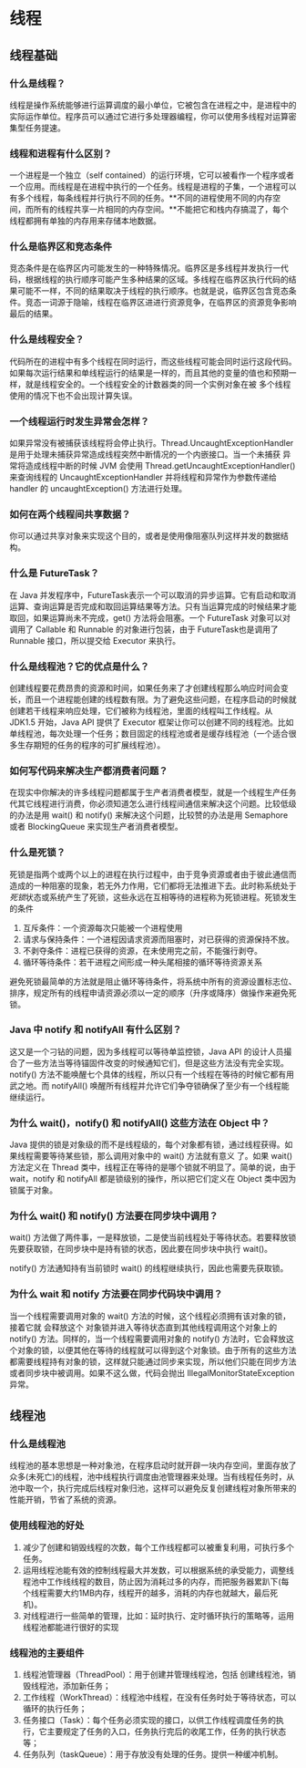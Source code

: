 # 线程

## 线程基础

### 什么是线程？

线程是操作系统能够进行运算调度的最小单位，它被包含在进程之中，是进程中的实际运作单位。程序员可以通过它进行多处理器编程，你可以使用多线程对运算密集型任务提速。

### 线程和进程有什么区别？

一个进程是一个独立（self contained）的运行环境，它可以被看作一个程序或者一个应用。而线程是在进程中执行的一个任务。线程是进程的子集，一个进程可以有多个线程，每条线程并行执行不同的任务。**不同的进程使用不同的内存空间，而所有的线程共享一片相同的内存空间。**不能把它和栈内存搞混了，每个线程都拥有单独的内存用来存储本地数据。

### 什么是临界区和竞态条件

竞态条件是在临界区内可能发生的一种特殊情况。临界区是多线程并发执行一代码，根据线程的执行顺序可能产生多种结果的区域。多线程在临界区执行代码的结果可能不一样，不同的结果取决于线程的执行顺序。也就是说，临界区包含竞态条件。竞态一词源于隐喻，线程在临界区进进行资源竞争，在临界区的资源竞争影响最后的结果。

### 什么是线程安全？

代码所在的进程中有多个线程在同时运行，而这些线程可能会同时运行这段代码。如果每次运行结果和单线程运行的结果是一样的，而且其他的变量的值也和预期一样，就是线程安全的。一个线程安全的计数器类的同一个实例对象在被 多个线程使用的情况下也不会出现计算失误。

### 一个线程运行时发生异常会怎样？

如果异常没有被捕获该线程将会停止执行。Thread.UncaughtExceptionHandler 是用于处理未捕获异常造成线程突然中断情况的一个内嵌接口。当一个未捕获 异常将造成线程中断的时候 JVM 会使用 Thread.getUncaughtExceptionHandler() 来查询线程的 UncaughtExceptionHandler 并将线程和异常作为参数传递给 handler 的 uncaughtException() 方法进行处理。

### 如何在两个线程间共享数据？

你可以通过共享对象来实现这个目的，或者是使用像阻塞队列这样并发的数据结构。

### 什么是 FutureTask？

在 Java 并发程序中，FutureTask表示一个可以取消的异步运算。它有启动和取消运算、查询运算是否完成和取回运算结果等方法。只有当运算完成的时候结果才能取回，如果运算尚未不完成，get() 方法将会阻塞。一个 FutureTask 对象可以对调用了 Callable 和 Runnable 的对象进行包装，由于 FutureTask也是调用了 Runnable 接口，所以提交给 Executor 来执行。

### 什么是线程池？它的优点是什么？

创建线程要花费昂贵的资源和时间，如果任务来了才创建线程那么响应时间会变长，而且一个进程能创建的线程数有限。为了避免这些问题，在程序启动的时候就创建若干线程来响应处理，它们被称为线程池，里面的线程叫工作线程。从 JDK1.5 开始，Java API 提供了 Executor 框架让你可以创建不同的线程池。比如单线程池，每次处理一个任务；数目固定的线程池或者是缓存线程池（一个适合很多生存期短的任务的程序的可扩展线程池）。

### 如何写代码来解决生产都消费者问题？

在现实中你解决的许多线程问题都属于生产者消费者模型，就是一个线程生产任务代其它线程进行消费，你必须知道怎么进行线程间通信来解决这个问题。比较低级的办法是用 wait() 和 notify() 来解决这个问题，比较赞的办法是用 Semaphore 或者 BlockingQueue 来实现生产者消费者模型。

### 什么是死锁？

死锁是指两个或两个以上的进程在执行过程中，由于竞争资源或者由于彼此通信而造成的一种阻塞的现象，若无外力作用，它们都将无法推进下去。此时称系统处于*死锁*状态或系统产生了死锁，这些永远在互相等待的进程称为死锁进程。死锁发生的条件

1. 互斥条件：一个资源每次只能被一个进程使用
2. 请求与保持条件：一个进程因请求资源而阻塞时，对已获得的资源保持不放。
3. 不剥夺条件：进程已获得的资源，在未使用完之前，不能强行剥夺。
4. 循环等待条件：若干进程之间形成一种头尾相接的循环等待资源关系

避免死锁最简单的方法就是阻止循环等待条件，将系统中所有的资源设置标志位、排序，规定所有的线程申请资源必须以一定的顺序（升序或降序）做操作来避免死锁。

### Java 中 notify 和 notifyAll 有什么区别？

这又是一个刁钻的问题，因为多线程可以等待单监控锁，Java API 的设计人员撮合了一些方法当等待锚固件改变的时候通知它们，但是这些方法没有完全实现。notify() 方法不能唤醒七个具体的线程，所以只有一个线程在等待的时候它都有用武之地。而 notifyAll() 唤醒所有线程并允许它们争夺锁确保了至少有一个线程能继续运行。

### 为什么 wait()，notify() 和 notifyAll() 这些方法在 Object 中？

Java 提供的锁是对象级的而不是线程级的，每个对象都有锁，通过线程获得。如果线程需要等待某些锁，那么调用对象中的 wait() 方法就有意义 了。如果 wait() 方法定义在 Thread 类中，线程正在等待的是哪个锁就不明显了。简单的说，由于 wait，notify 和 notifyAll 都是锁级别的操作，所以把它们定义在 Object 类中因为锁属于对象。

### 为什么 wait() 和 notify() 方法要在同步块中调用？

wait() 方法做了两件事，一是释放锁，二是使当前线程处于等待状态。若要释放锁先要获取锁，在同步块中是持有锁的状态，因此要在同步块中执行 wait()。

notify() 方法通知持有当前锁时 wait() 的线程继续执行，因此也需要先获取锁。

### 为什么 wait 和 notify 方法要在同步代码块中调用？

当一个线程需要调用对象的 wait() 方法的时候，这个线程必须拥有该对象的锁，接着它就 会释放这个 对象锁并进入等待状态直到其他线程调用这个对象上的 notify() 方法。同样的，当一个线程需要调用对象的 notify() 方法时，它会释放这个对象的锁，以便其他在等待的线程就可以得到这个对象锁。由于所有的这些方法都需要线程持有对象的锁，这样就只能通过同步来实现，所以他们只能在同步方法或者同步块中被调用。如果不这么做，代码会抛出 IllegalMonitorStateException 异常。

## 线程池

### 什么是线程池

线程池的基本思想是一种对象池，在程序启动时就开辟一块内存空间，里面存放了众多(未死亡)的线程，池中线程执行调度由池管理器来处理。当有线程任务时，从池中取一个，执行完成后线程对象归池，这样可以避免反复创建线程对象所带来的性能开销，节省了系统的资源。

### 使用线程池的好处

1. 减少了创建和销毁线程的次数，每个工作线程都可以被重复利用，可执行多个任务。
2. 运用线程池能有效的控制线程最大并发数，可以根据系统的承受能力，调整线程池中工作线线程的数目，防止因为消耗过多的内存，而把服务器累趴下(每个线程需要大约1MB内存，线程开的越多，消耗的内存也就越大，最后死机)。
3. 对线程进行一些简单的管理，比如：延时执行、定时循环执行的策略等，运用线程池都能进行很好的实现

### 线程池的主要组件

1. 线程池管理器（ThreadPool）：用于创建并管理线程池，包括 创建线程池，销毁线程池，添加新任务；
2. 工作线程（WorkThread）：线程池中线程，在没有任务时处于等待状态，可以循环的执行任务；
3. 任务接口（Task）：每个任务必须实现的接口，以供工作线程调度任务的执行，它主要规定了任务的入口，任务执行完后的收尾工作，任务的执行状态等；
4. 任务队列（taskQueue）：用于存放没有处理的任务。提供一种缓冲机制。